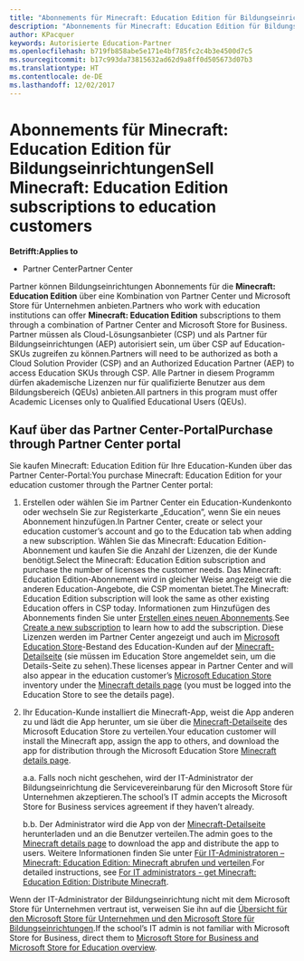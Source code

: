 ```yaml
---
title: "Abonnements für Minecraft: Education Edition für Bildungseinrichtungen verkaufen"
description: "Abonnements für Minecraft: Education Edition für Bildungseinrichtungen verkaufen"
author: KPacquer
keywords: Autorisierte Education-Partner
ms.openlocfilehash: b719fb858abe5e171e4bf785fc2c4b3e4500d7c5
ms.sourcegitcommit: b17c993da73815632ad62d9a8ff0d505673d07b3
ms.translationtype: HT
ms.contentlocale: de-DE
ms.lasthandoff: 12/02/2017
---
```

# <a name="sell-minecraft-education-edition-subscriptions-to-education-customers"></a><span data-ttu-id="91767-104">Abonnements für Minecraft: Education Edition für Bildungseinrichtungen</span><span class="sxs-lookup"><span data-stu-id="91767-104">Sell Minecraft: Education Edition subscriptions to education customers</span></span>

**<span data-ttu-id="91767-105">Betrifft:</span><span class="sxs-lookup"><span data-stu-id="91767-105">Applies to</span></span>**

-  <span data-ttu-id="91767-106">Partner Center</span><span class="sxs-lookup"><span data-stu-id="91767-106">Partner Center</span></span>

<span data-ttu-id="91767-107">Partner können Bildungseinrichtungen Abonnements für die **Minecraft: Education Edition** über eine Kombination von Partner Center und Microsoft Store für Unternehmen anbieten.</span><span class="sxs-lookup"><span data-stu-id="91767-107">Partners who work with education institutions can offer **Minecraft: Education Edition** subscriptions to them through a combination of Partner Center and Microsoft Store for Business.</span></span>  <span data-ttu-id="91767-108">Partner müssen als Cloud-Lösungsanbieter (CSP) und als Partner für Bildungseinrichtungen (AEP) autorisiert sein, um über CSP auf Education-SKUs zugreifen zu können.</span><span class="sxs-lookup"><span data-stu-id="91767-108">Partners will need to be authorized as both a Cloud Solution Provider (CSP) and an Authorized Education Partner (AEP) to access Education SKUs through CSP.</span></span>  <span data-ttu-id="91767-109">Alle Partner in diesem Programm dürfen akademische Lizenzen nur für qualifizierte Benutzer aus dem Bildungsbereich (QEUs) anbieten.</span><span class="sxs-lookup"><span data-stu-id="91767-109">All partners in this program must offer Academic Licenses only to Qualified Educational Users (QEUs).</span></span> 

## <a name="purchase-through-partner-center-portal"></a><span data-ttu-id="91767-110">Kauf über das Partner Center-Portal</span><span class="sxs-lookup"><span data-stu-id="91767-110">Purchase through Partner Center portal</span></span> 
<span data-ttu-id="91767-111">Sie kaufen Minecraft: Education Edition für Ihre Education-Kunden über das Partner Center-Portal:</span><span class="sxs-lookup"><span data-stu-id="91767-111">You purchase Minecraft: Education Edition for your education customer through the Partner Center portal:</span></span> 

  1.  <span data-ttu-id="91767-112">Erstellen oder wählen Sie im Partner Center ein Education-Kundenkonto oder wechseln Sie zur Registerkarte „Education”, wenn Sie ein neues Abonnement hinzufügen.</span><span class="sxs-lookup"><span data-stu-id="91767-112">In Partner Center, create or select your education customer’s account and go to the Education tab when adding a new subscription.</span></span>  <span data-ttu-id="91767-113">Wählen Sie das Minecraft: Education Edition-Abonnement und kaufen Sie die Anzahl der Lizenzen, die der Kunde benötigt.</span><span class="sxs-lookup"><span data-stu-id="91767-113">Select the Minecraft: Education Edition subscription and purchase the number of licenses the customer needs.</span></span> <span data-ttu-id="91767-114">Das Minecraft: Education Edition-Abonnement wird in gleicher Weise angezeigt wie die anderen Education-Angebote, die CSP momentan bietet.</span><span class="sxs-lookup"><span data-stu-id="91767-114">The Minecraft: Education Edition subscription will look the same as other existing Education offers in CSP today.</span></span> <span data-ttu-id="91767-115">Informationen zum Hinzufügen des Abonnements finden Sie unter [Erstellen eines neuen Abonnements](create-a-new-subscription.md).</span><span class="sxs-lookup"><span data-stu-id="91767-115">See [Create a new subscription](create-a-new-subscription.md) to learn how to add the subscription.</span></span> <span data-ttu-id="91767-116">Diese Lizenzen werden im Partner Center angezeigt und auch im [Microsoft Education Store](https://educationstore.microsoft.com/en-us/store)-Bestand des Education-Kunden auf der [Minecraft-Detailseite](https://educationstore.microsoft.com/en-us/store/details/minecraft-education-edition/9nblggh4r2r6) (sie müssen im Education Store angemeldet sein, um die Details-Seite zu sehen).</span><span class="sxs-lookup"><span data-stu-id="91767-116">These licenses appear in Partner Center and will also appear in the education customer’s [Microsoft Education Store](https://educationstore.microsoft.com/en-us/store) inventory under the [Minecraft details page](https://educationstore.microsoft.com/en-us/store/details/minecraft-education-edition/9nblggh4r2r6) (you must be logged into the Education Store to see the details page).</span></span> 

  2.  <span data-ttu-id="91767-117">Ihr Education-Kunde installiert die Minecraft-App, weist die App anderen zu und lädt die App herunter, um sie über die [Minecraft-Detailseite](https://educationstore.microsoft.com/en-us/store/details/minecraft-education-edition/9nblggh4r2r6) des Microsoft Education Store zu verteilen.</span><span class="sxs-lookup"><span data-stu-id="91767-117">Your education customer will install the Minecraft app, assign the app to others, and download the app for distribution through the Microsoft Education Store [Minecraft details page](https://educationstore.microsoft.com/en-us/store/details/minecraft-education-edition/9nblggh4r2r6).</span></span> 

      <span data-ttu-id="91767-118">a.</span><span class="sxs-lookup"><span data-stu-id="91767-118">a.</span></span> <span data-ttu-id="91767-119">Falls noch nicht geschehen, wird der IT-Administrator der Bildungseinrichtung die Servicevereinbarung für den Microsoft Store für Unternehmen akzeptieren.</span><span class="sxs-lookup"><span data-stu-id="91767-119">The school’s IT admin accepts the Microsoft Store for Business services agreement if they haven’t already.</span></span> 

      <span data-ttu-id="91767-120">b.</span><span class="sxs-lookup"><span data-stu-id="91767-120">b.</span></span> <span data-ttu-id="91767-121">Der Administrator wird die App von der [Minecraft-Detailseite](https://educationstore.microsoft.com/en-us/store/details/minecraft-education-edition/9nblggh4r2r6) herunterladen und an die Benutzer verteilen.</span><span class="sxs-lookup"><span data-stu-id="91767-121">The admin goes to the [Minecraft details page](https://educationstore.microsoft.com/en-us/store/details/minecraft-education-edition/9nblggh4r2r6) to download the app and distribute the app to users.</span></span> <span data-ttu-id="91767-122">Weitere Informationen finden Sie unter [Für IT-Administratoren – Minecraft: Education Edition: Minecraft abrufen und verteilen](https://docs.microsoft.com/education/windows/school-get-minecraft#distribute-minecraft).</span><span class="sxs-lookup"><span data-stu-id="91767-122">For detailed instructions, see [For IT administrators - get Minecraft: Education Edition: Distribute Minecraft](https://docs.microsoft.com/education/windows/school-get-minecraft#distribute-minecraft).</span></span>
    
  <span data-ttu-id="91767-123">Wenn der IT-Administrator der Bildungseinrichtung nicht mit dem Microsoft Store für Unternehmen vertraut ist, verweisen Sie ihn auf die [Übersicht für den Microsoft Store für Unternehmen und den Microsoft Store für Bildungseinrichtungen](https://docs.microsoft.com/microsoft-store/windows-store-for-business-overview).</span><span class="sxs-lookup"><span data-stu-id="91767-123">If the school’s IT admin is not familiar with Microsoft Store for Business, direct them to [Microsoft Store for Business and Microsoft Store for Education overview](https://docs.microsoft.com/microsoft-store/windows-store-for-business-overview).</span></span> 

<!-- ## Purchase through Partner Center API 

To help your education customers buy and deploy Minecraft: Education Edition through the Partner Center API:
  
  1.  See [Create an order](https://msdn.microsoft.com/library/partnercenter/mt634667.aspx(d=robot)) to learn how to use the Partner Center API to buy the desired number of licenses of Minecraft: Education Edition subscription.  Be sure to use the following Offer ID:  
     
      "OfferId": "EE10CBD2-7A12-45DE-BE11-0C2C7C6EEEB1"
     
      See [Get a list of subscriptions by ID](https://msdn.microsoft.com/library/partnercenter/mt683489.aspx) to learn how to see these licenses.  Note that these will also appear in the education customer’s [Microsoft Store for Business](https://www.microsoft.com/business-store) inventory under the [Minecraft details page](https://businessstore.microsoft.com/en-us/app-detail/9NBLGGH4R2R6/0016/00000000000000000000000000000000/online) (you must be logged into Store for Business to see this page).    

  2. Direct your education customer to distribute Minecraft through the Microsoft Store for Business [Minecraft details page](https://businessstore.microsoft.com/en-us/app-detail/9NBLGGH4R2R6/0016/00000000000000000000000000000000/online). Through Microsoft Store for Business, they can install the app, assign the app to others, and download the app to distribute. (Currently, Partner Center doesn't support these tasks.) 

     a. The school’s IT admin accepts the Microsoft Store for Business services agreement if they haven’t already.
    
     b. The admin goes to the Minecraft details page to download the app and distribute the app to users. For detailed instructions, see [For IT administrators - get Minecraft: Education Edition: Distribute Minecraft](https://docs.microsoft.com/education/windows/school-get-minecraft#distribute-minecraft). 

  If the school’s IT admin is not familiar with Microsoft Store for Business, direct them to [Microsoft Store for Business overview](https://docs.microsoft.com/microsoft-store/windows-store-for-business-overview). 

-->